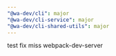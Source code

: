 ```yaml
---
"@wa-dev/cli": major
"@wa-dev/cli-service": major
"@wa-dev/cli-shared-utils": major
---
```


test fix miss webpack-dev-server
